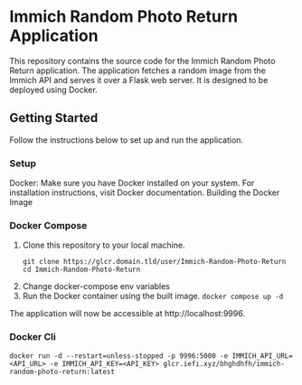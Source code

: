 # Immich Random Photo Return Application
This repository contains the source code for the Immich Random Photo Return application. The application fetches a random image from the Immich API and serves it over a Flask web server. It is designed to be deployed using Docker.

## Getting Started
Follow the instructions below to set up and run the application.

### Setup
Docker: Make sure you have Docker installed on your system. For installation instructions, visit Docker documentation.
Building the Docker Image


### Docker Compose
1. Clone this repository to your local machine.
    ```shell
    git clone https://glcr.domain.tld/user/Immich-Random-Photo-Return
    cd Immich-Random-Photo-Return
    ```
2. Change docker-compose env variables
3. Run the Docker container using the built image.
    `docker compose up -d`

The application will now be accessible at http://localhost:9996.
### Docker Cli
`docker run -d --restart=unless-stopped -p 9996:5000 -e IMMICH_API_URL=<API_URL> -e IMMICH_API_KEY=<API_KEY> glcr.iefi.xyz/bhghdhfh/immich-random-photo-return:latest`
